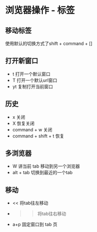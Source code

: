 # 浏览器操作 - 标签
## 移动标签
使用默认的切换方式了shift + command + []
## 打开新窗口
- t 打开一个默认窗口
- T 打开一个默认url窗口
- yt 复制打开当前窗口
## 历史
- x 关闭
- X 恢复关闭
- command + w 关闭
- command + shift + t 恢复

## 多浏览器
- W 讲当前 tab 移动到另一个浏览器
- alt + tab 切换到最近的一个tab
## 移动
- << 将tab往左移动
- >> 将tab往右移动
- a+p 固定窗口到 tab 页


